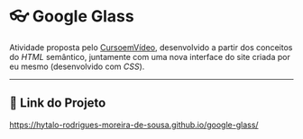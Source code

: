 # 👓 Google Glass

Atividade proposta pelo [CursoemVídeo](https://www.cursoemvideo.com/sobre/), desenvolvido a partir dos conceitos do *HTML* semântico, juntamente com uma nova interface do site criada por eu mesmo (desenvolvido com *CSS*).

---
## 🔗 Link do Projeto

https://hytalo-rodrigues-moreira-de-sousa.github.io/google-glass/
 
